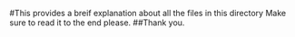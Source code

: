 #This provides a breif explanation about all the files in this directory
Make sure to read it to the end please.
##Thank you.